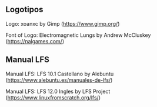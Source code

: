 ## Logotipos
Logo: xoanxc by Gimp (https://www.gimp.org/)

Font of Logo: Electromagnetic Lungs by Andrew McCluskey (https://nalgames.com/)

## Manual LFS
Manual LFS: LFS 10.1 Castellano by Alebuntu (https://www.alebuntu.es/manuales-de-lfs/)

Manual LFS: LFS 12.0 Ingles by LFS Project (https://www.linuxfromscratch.org/lfs/)

